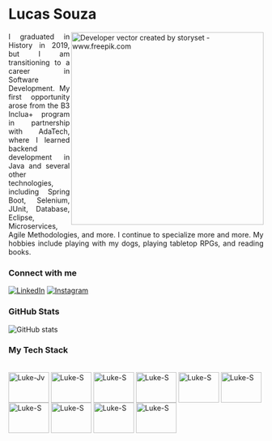<h1>
    <span> Lucas Souza </span>
</h1> 

<img align="right" alt="Developer vector created by storyset - www.freepik.com" height="380" src="https://media.discordapp.net/attachments/1286774838941188237/1301244870144557086/Design_sem_nome.png?ex=6723c639&is=672274b9&hm=7f52e7eccc030c41edb6947ad3053b5610d5777e301bcfdab43307f2a4dea8fe&=&format=webp&quality=lossless&width=1365&height=1365">
<p align="justify">I graduated in History in 2019, but I am transitioning to a career in Software Development. My first opportunity arose from the B3 Inclua+ program in partnership with AdaTech, where I learned backend development in Java and several other technologies, including Spring Boot, Selenium, JUnit, Database, Eclipse, Microservices, Agile Methodologies, and more. I continue to specialize more and more. My hobbies include playing with my dogs, playing tabletop RPGs, and reading books.</p>

### Connect with me

[![LinkedIn](https://img.shields.io/badge/-LinkedIn-000?style=for-the-badge&logo=linkedin&logoColor=a40024&color:FFF)](https://www.linkedin.com/in/lucas-souza-oliv/)
[![Instagram](https://img.shields.io/badge/-Instagram-000?style=for-the-badge&logo=instagram&logoColor=a40024&color:FFF)](https://www.instagram.com/luuqee/)

### GitHub Stats

![GitHub stats](https://github-readme-stats-git-masterrstaa-rickstaa.vercel.app/api?username=luuqee&hide_title=true&show_icons=true&include_all_commits=false&count_private=true&line_height=25&hide=issues&bg_color=000&title_color=a40024&text_color=FFF&border_radius=3&border_color=a40024&icon_color=e78998&theme=jolly)

### My Tech Stack
<div style="display: inline_block"><br>
  <img align="center" alt="Luke-Jv" height="60" width="80" src="https://cdn.jsdelivr.net/gh/devicons/devicon@latest/icons/java/java-plain-wordmark.svg" />
  <img align="center" alt="Luke-S" height="60" width="80" src="https://cdn.jsdelivr.net/gh/devicons/devicon@latest/icons/spring/spring-original-wordmark.svg" />
  <img align="center" alt="Luke-S" height="60" width="80" src="https://cdn.jsdelivr.net/gh/devicons/devicon@latest/icons/maven/maven-original.svg" /> 
  <img align="center" alt="Luke-S" height="60" width="80" src="https://cdn.jsdelivr.net/gh/devicons/devicon@latest/icons/azure/azure-original.svg" />
  <img align="center" alt="Luke-S" height="60" width="80" src="https://cdn.jsdelivr.net/gh/devicons/devicon@latest/icons/postman/postman-original.svg" />  
  <img align="center" alt="Luke-S" height="60" width="80" src="https://cdn.jsdelivr.net/gh/devicons/devicon@latest/icons/selenium/selenium-original.svg" />  
  <img align="center" alt="Luke-S" height="60" width="80" src="https://cdn.jsdelivr.net/gh/devicons/devicon@latest/icons/dot-net/dot-net-original-wordmark.svg" />
  <img align="center" alt="Luke-S" height="60" width="80" src="https://cdn.jsdelivr.net/gh/devicons/devicon@latest/icons/junit/junit-plain-wordmark.svg" />
  <img align="center" alt="Luke-S" height="60" width="80" src="https://cdn.jsdelivr.net/gh/devicons/devicon@latest/icons/vscode/vscode-original.svg" />
  <img align="center" alt="Luke-S" height="60" width="80" src="https://cdn.jsdelivr.net/gh/devicons/devicon@latest/icons/amazonwebservices/amazonwebservices-original-wordmark.svg" />  
</div>
          
